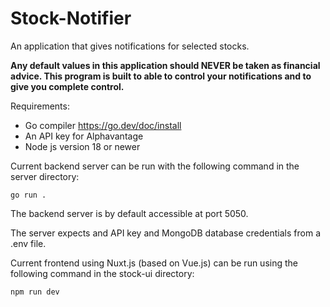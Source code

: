 # Stock-Notifier

An application that gives notifications for selected stocks. 

**Any default values in this application should NEVER be taken as financial advice. This program is built to able to control your notifications and to give you complete control.**

Requirements:

* Go compiler https://go.dev/doc/install
* An API key for Alphavantage
* Node js version 18 or newer

Current backend server can be run with the following command in the server directory: 
```
go run .
```
The backend server is by default accessible at port 5050. 

The server expects and API key and MongoDB database credentials from a .env file.

Current frontend using Nuxt.js (based on Vue.js) can be run using the following command in the stock-ui directory:

```
npm run dev
```





